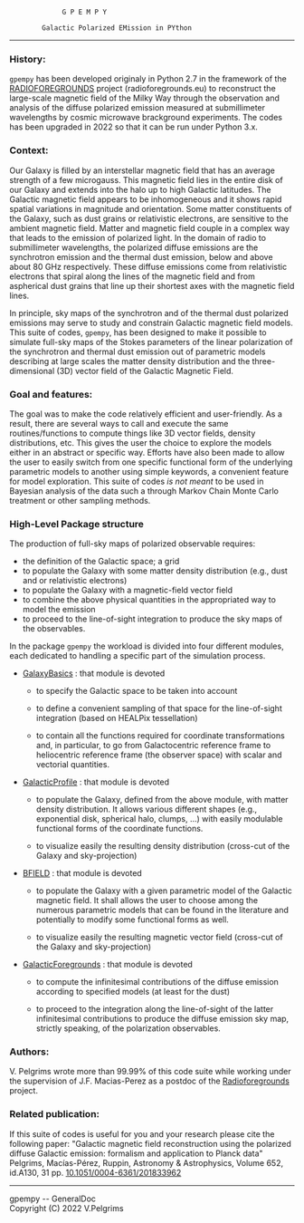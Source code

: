 				 G P E M P Y

		    Galactic Polarized EMission in PYthon

***

### History:

``gpempy`` has been developed originaly in Python 2.7 in the framework of the
[RADIOFOREGROUNDS](https://radioforegrounds.eu) project (radioforegrounds.eu) to reconstruct the large-scale
magnetic field of the Milky Way through the observation and analysis of the
diffuse polarized emission measured at submillimeter wavelengths by
cosmic microwave brackground experiments.
The codes has been upgraded in 2022 so that it can be run under Python 3.x.

### Context:

Our Galaxy is filled by an interstellar magnetic field that has an average strength of a few microgauss. This magnetic field lies in the entire disk of our Galaxy and extends into the halo up to high Galactic latitudes. The Galactic magnetic field appears to be inhomogeneous and it shows rapid spatial variations in magnitude and orientation. Some matter constituents of the Galaxy, such as dust grains or relativistic electrons, are sensitive to the ambient magnetic field. Matter and magnetic field couple in a complex way that leads to the emission of polarized light. In the domain of radio to submillimeter wavelengths, the polarized diffuse emissions are the synchrotron emission and the thermal dust emission, below and above about 80 GHz respectively. These diffuse emissions come from relativistic electrons that spiral along the lines of the magnetic field and from aspherical dust grains that line up their shortest axes with the magnetic field lines.

In principle, sky maps of the synchrotron and of the thermal dust polarized emissions may serve to study and constrain Galactic magnetic field models.
This suite of codes, ``gpempy``, has been designed to make it possible to simulate full-sky maps of the Stokes parameters of the linear polarization of the synchrotron and thermal dust emission out of parametric models describing at large scales the matter density distribution and the three-dimensional (3D) vector field of the Galactic Magnetic Field.

### Goal and features:

The goal was to make the code relatively efficient and user-friendly.
As a result, there are several ways to call and execute the same routines/functions to compute things like 3D vector fields, density distributions, etc. This gives the user the choice to explore the models either in an abstract or specific way. Efforts have also been made to allow the user to easily switch from one specific functional form of the underlying parametric models to another using simple keywords, a convenient feature for model exploration.
This suite of codes _is not meant_ to be used in Bayesian analysis of the data such a through Markov Chain Monte Carlo treatment or other sampling methods.

### High-Level Package structure

The production of full-sky maps of polarized observable requires:
* the definition of the Galactic space; a grid
* to populate the Galaxy with some matter density distribution (e.g., dust and or relativistic electrons)
* to populate the Galaxy with a magnetic-field vector field
* to combine the above physical quantities in the appropriated way to model the emission
* to proceed to the line-of-sight integration to produce the sky maps of the observables.

In the package ``gpempy`` the workload is divided into four different modules, each dedicated to handling a specific part of the simulation process.

* [GalaxyBasics](GalaxyBasics.py) : that module is devoted

	* to specify the Galactic space to be taken into account

	* to define a convenient sampling of that space for the line-of-sight integration (based on HEALPix tessellation)

	* to contain all the functions required for coordinate transformations and, in particular, to go from Galactocentric reference frame to heliocentric reference frame (the observer space) with scalar and vectorial quantities.

* [GalacticProfile](GalacticProfile.py) : that module is devoted

	* to populate the Galaxy, defined from the above module, with matter density distribution.
It allows various different shapes (e.g., exponential disk, spherical halo, clumps, ...) with easily modulable functional forms of the coordinate functions.

	* to visualize easily the resulting density distribution (cross-cut of the Galaxy and sky-projection)

* [BFIELD](BFIELD.py) : that module is devoted

	* to populate the Galaxy with a given parametric model of the Galactic magnetic field.
It shall allows the user to choose among the numerous parametric models that can be found in the literature and potentially to modify some functional forms as well.

	* to visualize easily the resulting magnetic vector field (cross-cut of the Galaxy and sky-projection)

* [GalacticForegrounds](GalacticForegrounds.py) : that module is devoted

	* to compute the infinitesimal contributions of the diffuse emission according to specified models (at least for the dust)

	* to proceed to the integration along the line-of-sight of the latter infinitesimal contributions to produce the diffuse emission sky map, strictly speaking, of the polarization observables.



### Authors:

V. Pelgrims wrote more than 99.99% of this code suite while working under the supervision of J.F. Macias-Perez as a postdoc of the [Radioforegrounds](https://radioforegrounds.eu) project.

### Related publication:

If this suite of codes is useful for you and your research please cite the following paper:
"Galactic magnetic field reconstruction using the polarized diffuse Galactic emission: formalism and application to Planck data"
Pelgrims, Macías-Pérez, Ruppin,
Astronomy & Astrophysics, Volume 652, id.A130, 31 pp.
[10.1051/0004-6361/201833962](https://doi.org/10.1051/0004-6361/201833962)

---
gpempy -- GeneralDoc  
Copyright (C) 2022 V.Pelgrims
